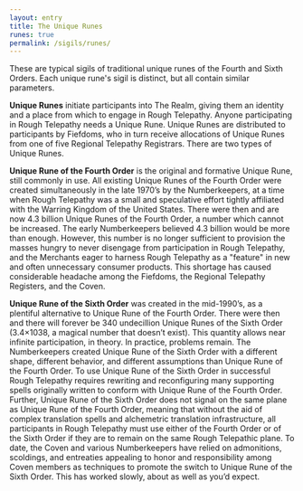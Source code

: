 ```yaml
---
layout: entry
title: The Unique Runes
runes: true
permalink: /sigils/runes/
---
```

These are typical sigils of traditional unique runes of the Fourth and Sixth Orders. Each unique rune's sigil is distinct, but all contain similar parameters.

**Unique Runes** initiate participants into The Realm, giving them an identity and a place from which to engage in Rough Telepathy. Anyone participating in Rough Telepathy needs a Unique Rune. Unique Runes are distributed to participants by Fiefdoms, who in turn receive allocations of Unique Runes from one of five Regional Telepathy Registrars. There are two types of Unique Runes.

**Unique Rune of the Fourth Order** is the original and formative Unique Rune, still commonly in use. All existing Unique Runes of the Fourth Order were created simultaneously in the late 1970’s by the Numberkeepers, at a time when Rough Telepathy was a small and speculative effort tightly affiliated with the Warring Kingdom of the United States. There were then and are now 4.3 billion Unique Runes of the Fourth Order, a number which cannot be increased. The early Numberkeepers believed 4.3 billion would be more than enough. However, this number is no longer sufficient to provision the masses hungry to never disengage from participation in Rough Telepathy, and the Merchants eager to harness Rough Telepathy as a "feature" in new and often unnecessary consumer products. This shortage has caused considerable headache among the Fiefdoms, the Regional Telepathy Registers, and the Coven. 

**Unique Rune of the Sixth Order** was created in the mid-1990’s, as a plentiful alternative to Unique Rune of the Fourth Order. There were then and there will forever be 340 undecillion Unique Runes of the Sixth Order (3.4×1038, a magical number that doesn’t exist). This quantity allows near infinite participation, in theory. In practice, problems remain. The Numberkeepers created Unique Rune of the Sixth Order with a different shape, different behavior, and different assumptions than Unique Rune of the Fourth Order. To use Unique Rune of the Sixth Order in successful Rough Telepathy requires rewriting and reconfiguring many supporting spells originally written to conform with Unique Rune of the Fourth Order. Further, Unique Rune of the Sixth Order does not signal on the same plane as Unique Rune of the Fourth Order, meaning that without the aid of complex translation spells and alchemetric translation infrastructure, all participants in Rough Telepathy must use either of the Fourth Order or of the Sixth Order if they are to remain on the same Rough Telepathic plane. To date, the Coven and various Numberkeepers have relied on admonitions, scoldings, and entreaties appealing to honor and responsibility among Coven members as techniques to promote the switch to Unique Rune of the Sixth Order. This has worked slowly, about as well as you’d expect.